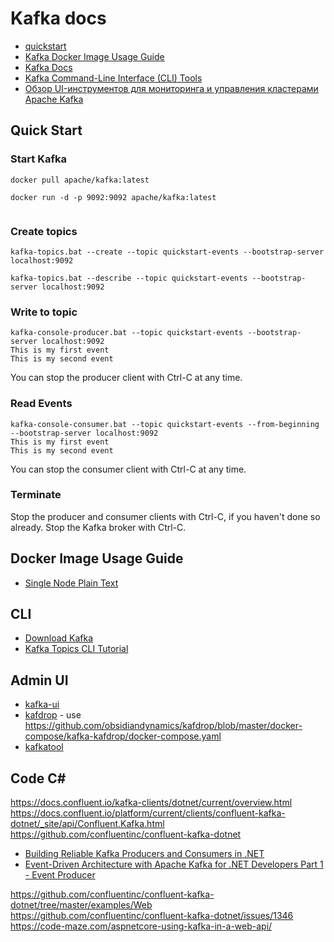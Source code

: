 # Kafka docs

- [quickstart](https://kafka.apache.org/quickstart)
- [Kafka Docker Image Usage Guide](https://github.com/apache/kafka/blob/trunk/docker/examples/README.md)
- [Kafka Docs](https://kafka.apache.org/documentation/)
- [Kafka Command-Line Interface (CLI) Tools](https://docs.confluent.io/kafka/operations-tools/kafka-tools.html)
- [Обзор UI-инструментов для мониторинга и управления кластерами Apache Kafka](https://habr.com/ru/companies/flant/articles/688190/)

## Quick Start

### Start Kafka

```
docker pull apache/kafka:latest

docker run -d -p 9092:9092 apache/kafka:latest


```

### Create topics

```
kafka-topics.bat --create --topic quickstart-events --bootstrap-server localhost:9092

kafka-topics.bat --describe --topic quickstart-events --bootstrap-server localhost:9092
```

### Write to topic

```
kafka-console-producer.bat --topic quickstart-events --bootstrap-server localhost:9092
This is my first event
This is my second event
```

You can stop the producer client with Ctrl-C at any time.


### Read Events

```
kafka-console-consumer.bat --topic quickstart-events --from-beginning --bootstrap-server localhost:9092
This is my first event
This is my second event
```

You can stop the consumer client with Ctrl-C at any time.

### Terminate

Stop the producer and consumer clients with Ctrl-C, if you haven't done so already.
Stop the Kafka broker with Ctrl-C.

## Docker Image Usage Guide

- [Single Node Plain Text](https://github.com/apache/kafka/blob/trunk/docker/examples/docker-compose-files/single-node/plaintext/docker-compose.yml)

## CLI

- [Download Kafka](https://kafka.apache.org/downloads)
- [Kafka Topics CLI Tutorial](https://www.conduktor.io/kafka/kafka-topics-cli-tutorial/)

## Admin UI

- [kafka-ui](https://github.com/provectus/kafka-ui)
- [kafdrop](https://github.com/obsidiandynamics/kafdrop) - use https://github.com/obsidiandynamics/kafdrop/blob/master/docker-compose/kafka-kafdrop/docker-compose.yaml 
- [kafkatool](https://www.kafkatool.com/download.html)


## Code C#

https://docs.confluent.io/kafka-clients/dotnet/current/overview.html
https://docs.confluent.io/platform/current/clients/confluent-kafka-dotnet/_site/api/Confluent.Kafka.html
https://github.com/confluentinc/confluent-kafka-dotnet

- [Building Reliable Kafka Producers and Consumers in .NET](https://thecloudblog.net/post/building-reliable-kafka-producers-and-consumers-in-net/)
- [Event-Driven Architecture with Apache Kafka for .NET Developers Part 1 - Event Producer](https://thecloudblog.net/post/event-driven-architecture-with-apache-kafka-for-net-developers-part-1-event-producer/)


https://github.com/confluentinc/confluent-kafka-dotnet/tree/master/examples/Web
https://github.com/confluentinc/confluent-kafka-dotnet/issues/1346
https://code-maze.com/aspnetcore-using-kafka-in-a-web-api/


